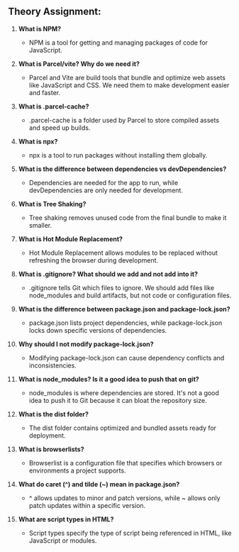 

## Theory Assignment:

1. **What is NPM?**
   - NPM is a tool for getting and managing packages of code for JavaScript.

2. **What is Parcel/vite? Why do we need it?**
   - Parcel and Vite are build tools that bundle and optimize web assets like JavaScript and CSS. We need them to make development easier and faster.

3. **What is .parcel-cache?**
   - .parcel-cache is a folder used by Parcel to store compiled assets and speed up builds.

4. **What is npx?**
   - npx is a tool to run packages without installing them globally.

5. **What is the difference between dependencies vs devDependencies?**
   - Dependencies are needed for the app to run, while devDependencies are only needed for development.

6. **What is Tree Shaking?**
   - Tree shaking removes unused code from the final bundle to make it smaller.

7. **What is Hot Module Replacement?**
   - Hot Module Replacement allows modules to be replaced without refreshing the browser during development.

8. **What is .gitignore? What should we add and not add into it?**
   - .gitignore tells Git which files to ignore. We should add files like node_modules and build artifacts, but not code or configuration files.

9. **What is the difference between package.json and package-lock.json?**
   - package.json lists project dependencies, while package-lock.json locks down specific versions of dependencies.

10. **Why should I not modify package-lock.json?**
    - Modifying package-lock.json can cause dependency conflicts and inconsistencies.

11. **What is node_modules? Is it a good idea to push that on git?**
    - node_modules is where dependencies are stored. It's not a good idea to push it to Git because it can bloat the repository size.

12. **What is the dist folder?**
    - The dist folder contains optimized and bundled assets ready for deployment.

13. **What is browserlists?**
    - Browserlist is a configuration file that specifies which browsers or environments a project supports.

14. **What do caret (^) and tilde (~) mean in package.json?**
    - ^ allows updates to minor and patch versions, while ~ allows only patch updates within a specific version.

15. **What are script types in HTML?**
    - Script types specify the type of script being referenced in HTML, like JavaScript or modules.


